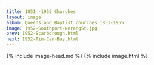 ```yaml
---
title: 1851 -1955 Churches
layout: image
album: Queensland Baptist churches 1851-1955
image: 1952-Southport-NerangSt.jpg
prev: 1952-Scarborough.html
next: 1952-Tin-Can-Bay.html
---
```

 {% include image-head.md %}
{% include image.html %}